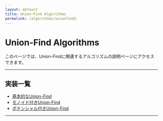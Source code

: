 ```yaml
---
layout: default
title: Union-Find Algorithms
permalink: /algorithms/unionfind/
---
```


# Union-Find Algorithms

このページでは、Union-Findに関連するアルゴリズムの説明ページにアクセスできます。

---

## 実装一覧

- [基本的なUnion-Find](/kyoprolibrary/algorithms/unionfind/unionfind/)
- [モノイド付きUnion-Find](/kyoprolibrary/algorithms/unionfind/monoid_unionfind/)
- [ポテンシャル付きUnion-Find](/kyoprolibrary/algorithms/unionfind/potential_unionfind/)

---
